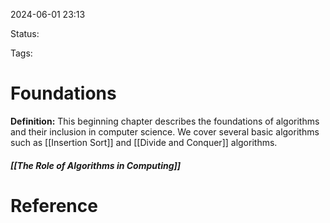 2024-06-01 23:13

Status: 

Tags: 

# Foundations

**Definition:** This beginning chapter describes the foundations of algorithms and their inclusion in computer science. We cover several basic algorithms such as [[Insertion Sort]] and [[Divide and Conquer]] algorithms.
##### [[The Role of Algorithms in Computing]]

# Reference

